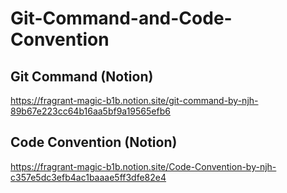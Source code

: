 # Git-Command-and-Code-Convention

## Git Command (Notion)
https://fragrant-magic-b1b.notion.site/git-command-by-njh-89b67e223cc64b16aa5bf9a19565efb6


## Code Convention (Notion)
https://fragrant-magic-b1b.notion.site/Code-Convention-by-njh-c357e5dc3efb4ac1baaae5ff3dfe82e4
